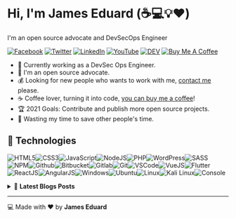 # Hi, I'm James Eduard (:coffee::computer::bulb::heart:)

I'm an open source advocate and DevSecOps Engineer

[![Facebook](https://img.shields.io/badge/facebook-%231877F2.svg?&style=for-the-badge&logo=facebook&logoColor=white)](https://www.facebook.com/Pir8g33k) [![Twitter](https://img.shields.io/badge/twitter-%231DA1F2.svg?&style=for-the-badge&logo=twitter&logoColor=white)](https://twitter.com/pir8g33k) [![LinkedIn](https://img.shields.io/badge/linkedin-%230077B5.svg?&style=for-the-badge&logo=linkedin&logoColor=white)](https://www.linkedin.com/in/jameseduardandaya/) [![YouTube](https://img.shields.io/badge/youtube-%23FF0000.svg?&style=for-the-badge&logo=youtube&logoColor=white)](https://www.youtube.com/channel/UCxax3q_NHJTD7BGiCkto7Fw) [![DEV](https://img.shields.io/badge/DEV-%23000000.svg?&style=for-the-badge&logo=dev.to&logoColor=white)](https://dev.to/pir8g33k) [![Buy Me A Coffee](https://img.shields.io/badge/buy%20me%20a%20coffee-%23ff813f.svg?&style=for-the-badge&logo=buy-me-a-coffee&logoColor=white)](https://www.buymeacoffee.com/pir8g33k)

- :muscle: Currently working as a DevSec Ops Engineer.
- :gift_heart: I'm an open source advocate.
- :moneybag: Looking for new people who wants to work with me, [contact me](mailto:business@jameseduard.com) please.
- :coffee: Coffee lover, turning it into code, [you can buy me a coffee](https://www.buymeacoffee.com/pir8g33k)!
- :trophy: 2021 Goals: Contribute and publish more open source projects.
- :dart: Wasting my time to save other people's time.



## :wrench: Technologies

![HTML5](https://img.icons8.com/color/30/html-5.png)![CSS3](https://img.icons8.com/color/30/css3.png)![JavaScript](https://img.icons8.com/color/30/javascript.png)![NodeJS](https://img.icons8.com/color/30/nodejs.png)![PHP](https://img.icons8.com/color/30/php.png)![WordPress](https://img.icons8.com/color/30/wordpress.png)![SASS](https://img.icons8.com/color/30/sass.png)![NPM](https://img.icons8.com/color/30/npm.png)![Github](https://img.icons8.com/material-outlined/30/github.png)![Bitbucket](https://img.icons8.com/color/30/bitbucket.png)![Gitlab](https://img.icons8.com/color/30/gitlab.png)![Git](https://img.icons8.com/color/30/git.png)![VSCode](https://img.icons8.com/color/30/visual-studio-code-2019.png)![VueJS](https://img.icons8.com/color/30/vue-js.png)![Flutter](https://img.icons8.com/color/30/flutter.png)![ReactJS](https://img.icons8.com/color/30/react-native.png)![AngularJS](https://img.icons8.com/color/30/angularjs.png)![Windows](https://img.icons8.com/color/30/windows-10.png)![Ubuntu](https://img.icons8.com/color/30/ubuntu--v1.png)![Linux](https://img.icons8.com/color/30/linux.png)![Kali Linux](https://img.icons8.com/color/30/kali-linux.png)![Console](https://img.icons8.com/color/30/console.png)


<!-- markdownlint-disable MD033 -->

<details>
    <summary>&#128240 <b>Latest Blogs Posts</b></summary><br/>

<!-- BLOG-POST-LIST:START -->
- [How to Export and Import Your Linux Systems on Windows 10](https://jameseduard.com/?p=4048)
- [Visual Studio Code Remote on Windows Subsystem on Linux](https://jameseduard.com/?p=4045)
- [How To Install Terraform on CentOS 8](https://jameseduard.com/?p=4061)
- [How To Install InfluxDB on CentOS 8 / RHEL 8](https://jameseduard.com/?p=3239)
- [Visual Studio Code Remote – SSH](https://jameseduard.com/?p=4021)
<!-- BLOG-POST-LIST:END -->

</details>


<!-- markdownlint-enable MD033 -->

---

:computer: Made with :heart: by **James Eduard**
